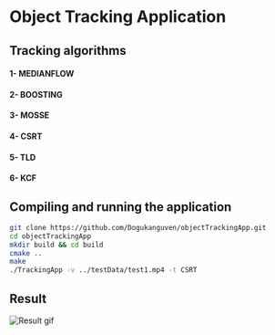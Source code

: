# Object Tracking Application

## Tracking algorithms

#### 1- MEDIANFLOW
#### 2- BOOSTING
#### 3- MOSSE
#### 4- CSRT
#### 5- TLD
#### 6- KCF

## Compiling and running the application
```bash
git clone https://github.com/Dogukanguven/objectTrackingApp.git
cd objectTrackingApp
mkdir build && cd build
cmake ..
make
./TrackingApp -v ../testData/test1.mp4 -t CSRT
```

## Result
![Result gif](/result/result.gif "Result")